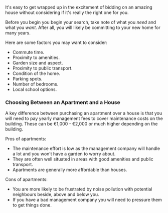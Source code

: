 It's easy to get wrapped up in the excitement of bidding on an amazing house without considering if it's really the right one for you.

Before you begin you begin your search, take note of what you *need* and what you *want*. 
 After all, you will likely be committing to your new home for many years.
 
Here are some factors you may want to consider:

* Commute time.
* Proximity to amenities.
* Garden size and aspect.
* Proximity to public transport.
* Condition of the home.
* Parking spots.
* Number of bedrooms.
* Local school options.


### Choosing Between an Apartment and a House

A key difference between purchasing an apartment over a house is that you will need to pay yearly management fees to cover maintenance costs on the building. These can be €1,000 - €2,000 or much higher depending on the building.

Pros of apartments:

* The maintenance effort is low as the management company will handle a lot and you won’t have a garden to worry about. 
* They are often well situated in areas with good amenities and public transport.
* Apartments are generally more affordable than houses. 

Cons of apartments:

* You are more likely to be frustrated by noise pollution with potential neighbours beside, above and below you. 
* If you have a bad management company you will need to pressure them to get things done.
